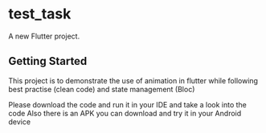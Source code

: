 # test_task

A new Flutter project.

## Getting Started

This project is to demonstrate the use of animation in flutter while following best practise (clean code) and state management (Bloc)

Please download the code and run it in your IDE and take a look into the code
Also there is an APK you can download and try it in your Android device